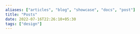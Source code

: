 ```yaml
---
aliases: ["articles", "blog", "showcase", "docs", "post"]
title: "Posts"
date: 2022-07-16T22:26:10+05:30
tags: ["design"]
---
```

